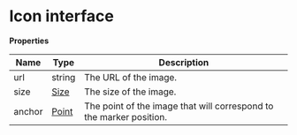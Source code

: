 # Icon interface

**Properties**

| Name   | Type                                       | Description                                                         |
| ------ | ------------------------------------------ | ------------------------------------------------------------------- |
| url    | string                                     | The URL of the image.                                               |
| size   | [Size](icon-interface.md#size-interface)   | The size of the image.                                              |
| anchor | [Point](icon-interface.md#point-interface) | The point of the image that will correspond to the marker position. |
